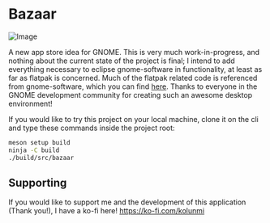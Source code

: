 # Bazaar

![Image](https://github.com/user-attachments/assets/3e174c39-fe0d-48af-a900-49cbe03a9274)

A new app store idea for GNOME. This is very much work-in-progress,
and nothing about the current state of the project is final; I intend
to add everything necessary to eclipse gnome-software in
functionality, at least as far as flatpak is concerned. Much of the
flatpak related code is referenced from gnome-software, which you can
find [here](https://gitlab.gnome.org/GNOME/gnome-software). Thanks to
everyone in the GNOME development community for creating such an
awesome desktop environment!

If you would like to try this project on your local machine, clone it
on the cli and type these commands inside the project root:

```sh
meson setup build
ninja -C build
./build/src/bazaar
```

## Supporting

If you would like to support me and the development of this
application (Thank you!), I have a ko-fi here!
https://ko-fi.com/kolunmi
